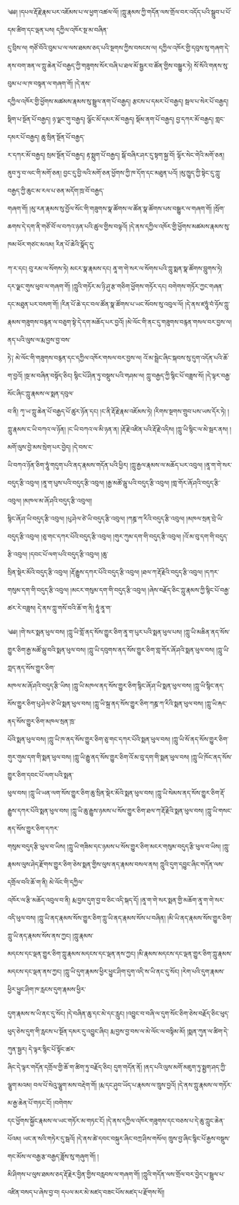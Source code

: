 ﻿  
༄༅། །དཔལ་རྡོ་རྗེ་རྣམ་པར་འཇོམས་པ་ལ་ཕྱག་འཚལ་ལོ། །ཀླུ་རྣམས་ཀྱི་གདོན་ལས་གྲོལ་བར་འདོད་པའི་སྒྲུབ་པ་པོ་དམ་ཚིག་དང་ལྡན་པས། དཀྱིལ་འཁོར་སྔ་མ་བཞིན་  
དུ་བྲིས་ལ། གཙོ་བོའི་བུམ་པ་ལ་ལས་ཐམས་ཅད་པའི་སྔགས་ཀྱིས་བསངས་ལ། དཀྱིལ་འཁོར་གྱི་དབུས་སུ་གཞག་དེ་ནས་བག་ཟན་ལ་ཀླུ་ཆེན་པོ་བརྒྱད་ཀྱི་གཟུགས་སོར་བཞི་པ་ཐལ་མོ་སྦྱར་བ་ཚོན་གྱིས་བསྒྱུར་ཏེ། སོ་སོའི་གནས་སུ་བུམ་པ་ལ་ཁ་བསྟན་ལ་གཞག་གོ། །དེ་ནས་  
དཀྱིལ་འཁོར་གྱི་ཕྱོགས་མཚམས་རྣམས་སུ་སྦྲུལ་ནག་པོ་བརྒྱད། རྩངས་པ་དམར་པོ་བརྒྱད། སྦལ་པ་སེར་པོ་བརྒྱད། སྡིག་པ་སྔོན་པོ་བརྒྱད། ཉ་ལྗང་གུ་བརྒྱད། ལྕོང་མོ་དམར་མོ་བརྒྱད། སྡོམ་ནག་པོ་བརྒྱད། བྱ་དཀར་མོ་བརྒྱད། གླང་དམར་པོ་བརྒྱད། ཆུ་སྲིན་སྔོན་པོ་བརྒྱད་  
ར་དཀར་མོ་བརྒྱད། སྲམ་སྔོན་པོ་བརྒྱད། རྟ་སྨུག་པོ་བརྒྱད། སྒོ་བཞིར་ཤར་དུ་སྟག་སྐྱ་བོ། ལྷོར་སེང་གེའི་མགོ་ཅན། ནུབ་ཏུ་བ་ལང་གི་མགོ་ཅན། བྱང་དུ་བྱི་ལའི་མགོ་ཅན་ཕྱོགས་ཀྱི་ཁ་དོག་དང་མཐུན་པའོ། །མུ་ཁྱུད་ཀྱི་སྟེང་དུ་ཀླུ་བརྒྱད་ཀྱི་ཆུང་མ་རལ་པ་ཅན་མདོག་ཁྲ་བོ་བརྒྱད་  
གཞག་གོ། །མུ་རན་རྣམས་སུ་བྱོལ་སོང་གི་གཟུགས་སྣ་ཚོགས་ལ་ཚོན་སྣ་ཚོགས་པས་བསྒྱུར་ལ་གཞག་གོ། །སྲོག་ཆགས་དེ་དག་ནི་གཙོ་བོ་ལ་བཀའ་ཉན་པའི་ཚུལ་གྱིས་བལྟའོ། །དེ་ནས་དཀྱིལ་འཁོར་གྱི་ཕྱོགས་མཚམས་རྣམས་སུ་ཁམ་ཕོར་གཙང་མའམ། རིན་པོ་ཆེའི་སྣོད་དུ་  
  
ཀ་ར་དང། བུ་རམ་ལ་སོགས་ཏེ། མངར་སྣ་རྣམས་དང། ནཱ་ག་གེ་སར་ལ་སོགས་པའི་ཀླུ་སྨན་སྣ་ཚོགས་བླུགས་ཏེ། དར་ལྗང་གུས་ཕུབ་ལ་གཞག་གོ། །ཀླུའི་གཏོར་མ་ཉི་ཤུ་རྩ་གཅིག་ཕྱོགས་གཏོར་དང། བགེགས་གཏོར་ཀྱང་གཞན་  
དང་མཐུན་པར་བསག་གོ། །རིན་པོ་ཆེ་དང་བལ་ཚོན་སྣ་ཚོགས་པ་ཡང་སོབས་སུ་འབུལ་ལོ། །དེ་ནས་ཛཧཱུཾ་བཾ་ཧོས་ཀླུ་རྣམས་གཟུགས་བརྙན་ལ་བཅུག་སྟེ་དེ་དག་མཆོད་པར་བྱའོ། །མེ་ལོང་གི་ནང་དུ་གཟུགས་བརྙན་གསལ་བར་བྱས་ལ། ནད་པའི་ལུས་ལ་རྨ་བྱས་བྱ་བས་  
ཏེ༑ མེ་ལོང་གི་གཟུགས་བརྙན་དང་དཀྱིལ་འཁོར་གསལ་བར་བྱས་ལ། འོ་མ་སྦྲེང་ཞིང་སྐབས་སུ་དུག་འདོན་པའི་ཆོ་ག་བྱའོ། །སྔ་མ་བཞིན་བསྟོད་ཅིང། སྙིང་པོ་ཤིན་ཏུ་བསྡུས་པའི་གཤམ་ལ། ཀླུ་བརྒྱད་ཀྱི་སྙིང་པོ་བཟླས་སོ། །དེ་ལྟར་བརྒྱ་སོང་ཞིང་ཀླུ་རྣམས་ལ་སྨན་དབུལ་  
བ་ནི། ཀྭ་ཡ་ཀླུ་ཆེན་པོ་བརྒྱད་པོ་ཚུར་ཉོན་དང། །ང་ནི་རྡོ་རྗེ་རྣམ་འཇོམས་ཏེ། །རིགས་སྔགས་གྲུབ་པས་ཡས་དོར་ཏེ། །ཀླུ་རྣམས་ང་ཡི་བཀའ་ལ་ཉོན། །ང་ཡི་བཀའ་ལ་མི་ཉན་ན། །རྡོ་རྗེ་འཛིན་པའི་རྡོ་རྗེ་འདིས། །ཀླུ་ཡི་སྙིང་ལ་མེ་སྦར་ནས། །མགོ་ལུས་བྱེ་མས་སྲེག་པར་བྱེད། །དེ་བས་ང་  
ཡི་བཀའ་ཉོན་ཅིག་ཧཱུཾ་གདུག་པའི་ནད་རྣམས་གདོན་པའི་ཕྱིར། །ཀླུ་རྒྱལ་རྣམས་ལ་མཆོད་པར་འབུལ། །ནཱ་ག་གེ་སར་བདུད་རྩི་འབུལ། །ནཱ་ག་པུས་པའི་བདུད་རྩི་འབུལ། །རྒྱ་མཚོ་ལྦུ་པའི་བདུད་རྩི་འབུལ། །གླ་གོར་ཞོ་ཤའི་བདུད་རྩི་འབུལ། །མཁལ་མ་ཞོ་ཤའི་བདུད་རྩི་འབུལ།།  
སྙིང་ཞོ་ཤ་ཡི་བདུད་རྩི་འབུལ། །པུ་ཤེལ་ཙེ་ཡི་བདུད་རྩི་འབུལ། །ཀཎྜ་ཀ་རིའི་བདུད་རྩི་འབུལ། །མཁལ་སྲན་བྲེ་ཡི་བདུད་རྩི་འབུལ། །ཅུ་གང་དཀར་པོའི་བདུད་རྩི་འབུལ། །གུར་ཀུམ་དག་གི་བདུད་རྩི་འབུལ། །འོ་མ་བུ་དག་གི་བདུད་རྩི་འབུལ། །དབང་པོ་ལག་པའི་བདུད་རྩི་འབུལ། །ཆུ་  
སྲིན་སྡེར་མོའི་བདུད་རྩི་འབུལ། །རྡོ་རྒྱུས་དཀར་པོའི་བདུད་རྩི་འབུལ། །ཐལ་ཀ་རྡོ་རྗེའི་བདུད་རྩི་འབུལ། །དཀར་གསུམ་དག་གི་བདུད་རྩི་འབུལ། །མངར་གསུམ་དག་གི་བདུད་རྩི་འབུལ། །ཞེས་བརྗོད་ཅིང་ཀླུ་རྣམས་ཀྱི་སྙིང་པོ་བརྒྱ་ཚར་རེ་བཟླས། དེ་ནས་ཀླུ་གསོ་བའི་ཆོ་ག་ནི། ཧཱུཾ་ནཱ་ག་  
  
༄༅། །གེ་སར་སྨན་ཕུལ་བས། །ཀླུ་ཡི་གློ་ནད་སོས་གྱུར་ཅིག་ནཱ་ག་པུར་པའི་སྨན་ཕུལ་པས། །ཀླུ་ཡི་མཆིན་ནད་སོས་གྱུར་ཅིག་རྒྱ་མཚོ་ལྦུ་བའི་སྨན་ཕུལ་བས། །ཀླུ་ཡི་དབུགས་ནད་སོས་གྱུར་ཅིག་གླ་གོར་ཞོ་ཤའི་སྨན་ཕུལ་བས། །ཀླུ་ཡི་ཀླད་ནད་སོས་གྱུར་ཅིག་  
མཁལ་མ་ཞོ་ཤའི་བདུད་རྩི་ཡིས། །ཀླུ་ཡི་མཁལ་ནད་སོས་གྱུར་ཅིག་སྙིང་ཞོ་ཤ་ཡི་སྨན་ཕུལ་བས། །ཀླུ་ཡི་སྙིང་ནད་སོས་གྱུར་ཅིག་པུ་ཤེལ་ཙེ་ཡི་སྨན་ཕུལ་བས། །ཀླུ་ཡི་སྐྲ་ནད་སོས་གྱུར་ཅིག་ཀཎྜ་ཀ་རིའི་སྨན་ཕུལ་བས། །ཀླུ་ཡི་རྐང་ནད་སོས་གྱུར་ཅིག་མཁལ་སྲན་ཁྲ་  
པོའི་སྨན་ཕུལ་བས། །ཀླུ་ཡི་ཁ་ནད་སོས་གྱུར་ཅིག་ཅུ་གང་དཀར་པོའི་སྨན་ཕུལ་བས། །ཀླུ་ཡི་སོ་ནད་སོས་གྱུར་ཅིག་གུར་གུམ་དག་གི་སྨན་ཕུལ་བས། །ཀླུ་ཡི་རྒྱུ་ནད་སོས་གྱུར་ཅིག་འོ་མ་བུ་དག་གི་སྨན་ཕུལ་བས། །ཀླུ་ཡི་ཁོང་ནད་སོས་གྱུར་ཅིག་དབང་པོ་ལག་པའི་སྨན་  
ཕུལ་བས། །ཀླུ་ཡི་ཡན་ལག་སོས་གྱུར་ཅིག་ཆུ་སྲིན་སྡེར་མོའི་སྨན་ཕུལ་བས། །ཀླུ་ཡི་སེམས་ནད་སོས་གྱུར་ཅིག་རྡོ་རྒྱུས་དཀར་པོའི་སྨན་ཕུལ་བས། །ཀླུ་ཡི་ཆུ་རྒྱུས་ཉམས་པ་སོས་གྱུར་ཅིག་ཐལ་ཀ་རྡོ་རྗེའི་སྨན་ཕུལ་བས། །ཀླུ་ཡི་གསང་ནད་སོས་གྱུར་ཅིག་དཀར་  
གསུམ་བདུད་རྩི་ཕུལ་བ་ཡིས། །ཀླུ་ཡི་གཟིམ་དང་ཉམས་པ་སོས་གྱུར་ཅིག་མངར་གསུམ་བདུད་རྩི་ཕུལ་བ་ཡིས། །ཀླུ་རྣམས་ལུས་ཤེད་རྫོགས་གྱུར་ཅིག་ཅེས་སྨན་གྱིས་ལུས་ནད་རྣམས་བསལ་ནས། ཀླུའི་དུག་དབྱུང་ཞིང་གདོན་ལས་དགྲོལ་བའི་ཆོ་ག་ནི། མེ་ལོང་གི་དཀྱིལ་  
འཁོར་ལ་རྩི་མཆོད་འབུལ་བ་ནི། རྨ་བྱས་དུག་བྱ་བ་ཅིང་འདི་སྐད་དོ། །ནཱ་ག་གེ་སར་སྨན་གྱི་མཆོག་ནཱ་ག་གེ་སར་འདི་ཕུལ་བས། །ཀླུ་ཡི་ནད་རྣམས་སོས་གྱུར་ཅིག་ཀླུ་ཡི་ནད་རྣམས་སོས་པ་བཞིན། །མི་ཡི་ནད་རྣམས་སོས་གྱུར་ཅིག་ཀླུ་ཡི་ནད་རྣམས་སོས་ནས་ཀྱང། །ཀླུ་རྣམས་  
མདངས་དང་ལྡན་གྱུར་ཅིག་ཀླུ་རྣམས་མདངས་དང་ལྡན་ནས་ཀྱང། །མི་རྣམས་མདངས་དང་ལྡན་གྱུར་ཅིག་ཀླུ་རྣམས་མདངས་དང་ལྡན་ནས་ཀྱང། །ཀླུ་ཡི་དུག་རྣམས་ཕྱིར་ཕྱུང་ཤིག་དུག་འདི་ས་ཡི་ནང་དུ་སོང། །རེག་པའི་དུག་རྣམས་ཕྱིར་ཕྱུང་ཤིག་ཁ་རླངས་དུག་རྣམས་ཕྱིར་  
  
དུག་རྣམས་ས་ཡི་ནང་དུ་སོང། །དེ་བཞིན་ཆུ་དང་མེ་དང་རླུང། །འབྱུང་བ་བཞི་ལ་དུག་སོང་ཅིག་ཅེས་བརྗོད་ཅིང་ཕུད་ཕུད་ཅེས་དུག་གི་རླངས་པ་སྔོན་དམར་དུ་འབྱུང་ཞིང། རྨ་བྱས་བྱ་བས་ལ་མེ་ལོང་ལ་བསྟིམ་མོ། །སྨན་ཀུན་ལ་ཚིག་དེ་ཀུན་སྦྱར། དེ་ལྟར་སྙིང་པོ་སྟོང་ཚར་  
ཞིང་དེ་ལྟར་གདོན་དགྲོལ་གྱི་ཆོ་ག་ཚིག་ཏུ་བརྗོད་ཅིང། དུག་གདོན་ནོ། །ནད་པའི་ལུས་མགོ་མཇུག་ཏུ་སྨྱག་ཤད་ཀྱི་ལྕུག་མའམ། བལ་པོ་སེའུ་ལྕུག་མས་བརྡེག་གོ། །རྨ་དང་ཤུབ་ཡོད་པ་རྣམས་ལ་ཁྲུས་བྱའོ། །དེ་ནས་ཀླུ་རྣམས་ལ་གཏོར་མ་རྒྱ་ཆེན་པོ་གཏང་ངོ། །བགེགས་  
དང་ཕྱོགས་སྐྱོང་རྣམས་ལ་ཡང་གཏོར་མ་གཏང་ངོ། །དེ་ནས་དཀྱིལ་འཁོར་གཟུགས་དང་བཅས་པ་དེ་ཆུ་ཀླུང་ཆེན་པོའམ། ཡང་ན་སའི་གཏེར་དུ་སྦའོ། །དེ་ནས་ཚེ་དབང་བསྐུར་ཞིང་བཀྲ་ཤིས་གསོལ། ཁྲུས་བྱ་ཞིང་སྙིང་པོ་རྒྱས་བསྡུས་གང་མོས་ལ་བརྒྱ་རྩ་བརྒྱད་ཟློས་སུ་གཞུག་གོ། །  
མི་ཤིགས་པ་ལུས་ཐམས་ཅད་རྡོ་རྗེར་བྱིན་གྱིས་བརླབས་ལ་གཞག་གོ། །ཀླུའི་གདོན་ལས་གྲོལ་བར་བྱེད་པ་སྦྲུལ་པ་འཛིན་བསད་པ་ཞེས་བྱ་བ། དཔལ་མར་མེ་མཛད་བཟང་པོས་མཛད་པ་རྫོགས་སོ།།  
  
  
